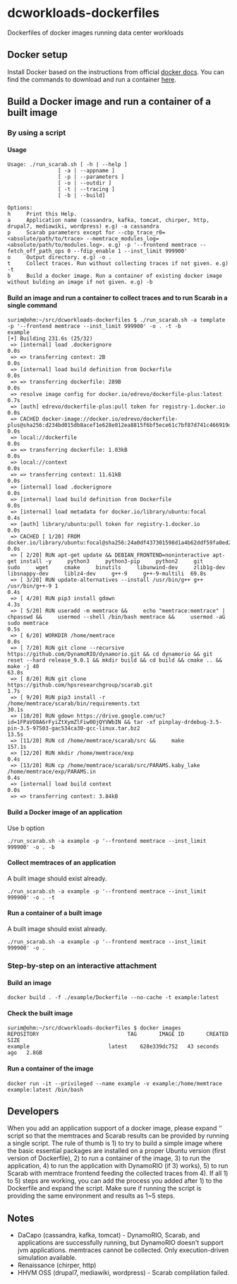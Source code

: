 # dcworkloads-dockerfiles
Dockerfiles of docker images running data center workloads

## Docker setup
Install Docker based on the instructions from official [docker docs](https://docs.docker.com/get-docker/). You can find the commands to download and run a container [here](https://docs.docker.com/engine/reference/commandline/run/).

## Build a Docker image and run a container of a built image

### By using a script
#### Usage
```
Usage: ./run_scarab.sh [ -h | --help ]
                [ -a | --appname ]
                [ -p | --parameters ]
                [ -o | --outdir ]
                [ -t | --tracing ]
                [ -b | --build]

Options:
h     Print this Help.
a     Application name (cassandra, kafka, tomcat, chirper, http, drupal7, mediawiki, wordpress) e.g) -a cassandra
p     Scarab parameters except for --cbp_trace_r0=<absolute/path/to/trace> --memtrace_modules_log=<absolute/path/to/modules.log>. e.g) -p '--frontend memtrace --fetch_off_path_ops 0 --fdip_enable 1 --inst_limit 999900'
o     Output directory. e.g) -o .
t     Collect traces. Run without collecting traces if not given. e.g) -t
b     Build a docker image. Run a container of existing docker image without bulding an image if not given. e.g) -b
```
#### Build an image and run a container to collect traces and to run Scarab in a single command
```
surim@ohm:~/src/dcworkloads-dockerfiles $ ./run_scarab.sh -a template -p '--frontend memtrace --inst_limit 999900' -o . -t -b
example
[+] Building 231.6s (25/32)
 => [internal] load .dockerignore                                                                                                                                                                                                                                            0.0s
 => => transferring context: 2B                                                                                                                                                                                                                                              0.0s
 => [internal] load build definition from Dockerfile                                                                                                                                                                                                                         0.0s
 => => transferring dockerfile: 289B                                                                                                                                                                                                                                         0.0s
 => resolve image config for docker.io/edrevo/dockerfile-plus:latest                                                                                                                                                                                                         0.7s
 => [auth] edrevo/dockerfile-plus:pull token for registry-1.docker.io                                                                                                                                                                                                        0.0s
 => CACHED docker-image://docker.io/edrevo/dockerfile-plus@sha256:d234bd015db8acef1e628e012ea8815f6bf5ece61c7bf87d741c466919dd4e66                                                                                                                                           0.0s
 => local://dockerfile                                                                                                                                                                                                                                                       0.0s
 => => transferring dockerfile: 1.03kB                                                                                                                                                                                                                                       0.0s
 => local://context                                                                                                                                                                                                                                                          0.0s
 => => transferring context: 11.61kB                                                                                                                                                                                                                                         0.0s
 => [internal] load .dockerignore                                                                                                                                                                                                                                            0.0s
 => [internal] load build definition from Dockerfile                                                                                                                                                                                                                         0.0s
 => [internal] load metadata for docker.io/library/ubuntu:focal                                                                                                                                                                                                              0.4s
 => [auth] library/ubuntu:pull token for registry-1.docker.io                                                                                                                                                                                                                0.0s
 => CACHED [ 1/20] FROM docker.io/library/ubuntu:focal@sha256:24a0df437301598d1a4b62ddf59fa0ed2969150d70d748c84225e6501e9c36b9                                                                                                                                               0.0s
 => [ 2/20] RUN apt-get update && DEBIAN_FRONTEND=noninteractive apt-get install -y     python3     python3-pip     python2     git     sudo     wget     cmake     binutils     libunwind-dev     zlib1g-dev     libsnappy-dev     liblz4-dev     g++-9     g++-9-multili  69.8s
 => [ 3/20] RUN update-alternatives --install /usr/bin/g++ g++ /usr/bin/g++-9 1                                                                                                                                                                                              0.4s
 => [ 4/20] RUN pip3 install gdown                                                                                                                                                                                                                                           4.3s
 => [ 5/20] RUN useradd -m memtrace &&     echo "memtrace:memtrace" | chpasswd &&     usermod --shell /bin/bash memtrace &&     usermod -aG sudo memtrace                                                                                                                    0.5s
 => [ 6/20] WORKDIR /home/memtrace                                                                                                                                                                                                                                           0.0s
 => [ 7/20] RUN git clone --recursive https://github.com/DynamoRIO/dynamorio.git && cd dynamorio && git reset --hard release_9.0.1 && mkdir build && cd build && cmake .. && make -j 40                                                                                     63.8s
 => [ 8/20] RUN git clone https://github.com/hpsresearchgroup/scarab.git                                                                                                                                                                                                     1.7s
 => [ 9/20] RUN pip3 install -r /home/memtrace/scarab/bin/requirements.txt                                                                                                                                                                                                  30.1s
 => [10/20] RUN gdown https://drive.google.com/uc?id=1FPaVO8A6rFyiZtXymZlFiw0OjQYVWbIN && tar -xf pinplay-drdebug-3.5-pin-3.5-97503-gac534ca30-gcc-linux.tar.bz2                                                                                                            13.5s
 => [11/20] RUN cd /home/memtrace/scarab/src &&     make                                                                                                                                                                                                                   157.1s
 => [12/20] RUN mkdir /home/memtrace/exp                                                                                                                                                                                                                                     0.4s
 => [13/20] RUN cp /home/memtrace/scarab/src/PARAMS.kaby_lake /home/memtrace/exp/PARAMS.in                                                                                                                                                                                   0.4s
 => [internal] load build context                                                                                                                                                                                                                                            0.0s
 => => transferring context: 3.84kB
```
#### Build a Docker image of an application
Use b option
```
./run_scarab.sh -a example -p '--frontend memtrace --inst_limit 999900' -o . -b
```
#### Collect memtraces of an application
A built image should exist already.
```
./run_scarab.sh -a example -p '--frontend memtrace --inst_limit 999900' -o . -t
```
#### Run a container of a built image
A built image should exist already.
```
./run_scarab.sh -a example -p '--frontend memtrace --inst_limit 999900' -o .
```

### Step-by-step on an interactive attachment
#### Build an image
```
docker build . -f ./example/Dockerfile --no-cache -t example:latest
```
#### Check the built image
```
surim@ohm:~/src/dcworkloads-dockerfiles $ docker images
REPOSITORY                            TAG       IMAGE ID       CREATED          SIZE
example                         latest    628e339dc752   43 seconds ago   2.8GB
```

#### Run a container of the image
```
docker run -it --privileged --name example -v example:/home/memtrace example:latest /bin/bash
```

## Developers
When you add an application support of a docker image, please expand ‘’ script so that the memtraces and Scarab results can be provided by running a single script. The rule of thumb is 1) to try to build a simple image where the basic essential packages are installed on a proper Ubuntu version (first version of Dockerfile), 2) to run a container of the image, 3) to run the application, 4) to run the application with DynamoRIO (if 3) works), 5) to run Scarab with memtrace frontend feeding the collected traces from 4). 
If all 1) to 5) steps are working, you can add the process you added after 1) to the Dockerfile and expand the script. Make sure if running the script is providing the same environment and results as 1~5 steps.

## Notes
* DaCapo (cassandra, kafka, tomcat) - DynamoRIO, Scarab, and applications are successfully running, but DynamoRIO doesn't support jvm applications. memtraces cannot be collected. Only execution-driven simulation available.
* Renaissance (chirper, http)
* HHVM OSS (drupal7, mediawiki, wordpress) - Scarab complilation failed.
